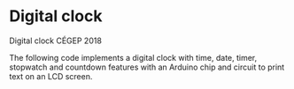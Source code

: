 # Digital clock
Digital clock CÉGEP 2018

The following code implements a digital clock with time, date, timer, stopwatch and countdown features with an Arduino chip and circuit to print text on an LCD screen. 
